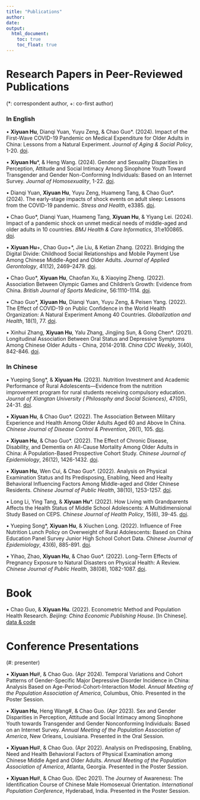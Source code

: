 ```yaml
---
title: "Publications"
author: 
date: 
output: 
  html_document:
    toc: true
    toc_float: true
---
```


# Research Papers in Peer-Reviewed Publications

(*: correspondent author, +: co-first author)

### In English

• **Xiyuan Hu**, Dianqi Yuan, Yuyu Zeng, & Chao Guo\*. (2024). Impact of the First-Wave COVID-19 Pandemic on Medical Expenditure for Older Adults in China: Lessons from a Natural Experiment. *Journal of Aging & Social Policy*, 1-20. [doi](https://doi.org/10.1080/08959420.2024.2348967).

• **Xiyuan Hu**\*, & Heng Wang. (2024). Gender and Sexuality Disparities in Perception, Attitude and Social Intimacy Among Sinophone Youth Toward Transgender and Gender Non-Conforming Individuals: Based on an Internet Survey. *Journal of Homosexuality*, 1-22. [doi](https://www.tandfonline.com/doi/full/10.1080/00918369.2023.2287031). 

• Dianqi Yuan, **Xiyuan Hu**, Yuyu Zeng, Huameng Tang, & Chao Guo\*. (2024). The early-stage impacts of shock events on adult sleep: Lessons from the COVID-19 pandemic. *Stress and Health*, e3385. [doi](https://doi.org/10.1002/smi.3385). 
	
• Chao Guo\*, Dianqi Yuan, Huameng Tang, **Xiyuan Hu**, & Yiyang Lei. (2024). Impact of a pandemic shock on unmet medical needs of middle-aged and older adults in 10 countries. *BMJ Health & Care Informatics*, 31:e100865. [doi](https://informatics.bmj.com/content/31/1/e100865). 	
	
• **Xiyuan Hu**\+, Chao Guo\+\*, Jie Liu, & Ketian Zhang. (2022). Bridging the Digital Divide: Childhood Social Relationships and Mobile Payment Use Among Chinese Middle-Aged and Older Adults. *Journal of Applied                                        Gerontology*, 41(12), 2469–2479. [doi](https://journals.sagepub.com/doi/10.1177/07334648221117771).

• Chao Guo\*, **Xiyuan Hu**, Chaofan Xu, & Xiaoying Zheng. (2022).  Association Between Olympic Games and Children’s Growth: Evidence from China. *British Journal of Sports Medicine*, 56:1110-1114. [doi](https://bjsm.bmj.com/content/56/19/1110).

• Chao Guo\*, **Xiyuan Hu**, Dianqi Yuan, Yuyu Zeng, & Peisen Yang. (2022). The Effect of COVID-19 on Public Confidence in the World Health Organization: A Natural Experiment Among 40 Countries. *Globalization and Health*, 18(1), 77. [doi](https://globalizationandhealth.biomedcentral.com/articles/10.1186/s12992-022-00872-y).

• Xinhui Zhang, **Xiyuan Hu**, Yalu Zhang, Jingjing Sun, & Gong Chen\*. (2021). Longitudinal Association Between Oral Status and Depressive Symptoms Among Chinese Older Adults - China, 2014-2018. *China CDC Weekly*, 3(40), 842-846. [doi](https://weekly.chinacdc.cn/en/article/doi/10.46234/ccdcw2021.208).


### In Chinese

• Yueping Song\*, & **Xiyuan Hu**. (2023). Nutrition Investment and Academic Performance of Rural Adolescents—Evidence from the nutrition improvement program for rural students receiving compulsory education. *Journal of Xiangtan University ( Philosophy and Social Sciences)*, 47(05), 24-31. [doi](http://www.cnki.net/KCMS/detail/detail.aspx?dbcode=CJFD&dbname=CJFDAUTO&filename=XTDX202305004&uniplatform=OVERSEA&v=JTW6jbiO746pdFzuEUakwrapTeFjxgew5yO-SVKCOO2rOrNMY68gVkQTaE8C9nrW).

• **Xiyuan Hu**, & Chao Guo\*. (2022). The Association Between Military Experience and Health Among Older Adults Aged 60 and Above In China. *Chinese Journal of Disease Control & Prevention*, 26(1), 105. [doi](https://www.webofscience.com/wos/alldb/full-record/CSCD:7143465).

• **Xiyuan Hu**, & Chao Guo\*. (2022). The Effect of Chronic Disease, Disability, and Dementia on All-Cause Mortality Among Older Adults in China: A Population-Based Prospective Cohort Study. *Chinese Journal of Epidemiology*, 26(12), 1426-1432. [doi](https://zhjbkz.ahmu.edu.cn/cn/article/doi/10.16462/j.cnki.zhjbkz.2022.12.011). 

• **Xiyuan Hu**, Wen Cui, & Chao Guo\*. (2022). Analysis on Physical Examination Status and Its Predisposing, Enabling, Need and Healty Behavioral Influencing Factors Among Middle-aged and Older Chinese Residents. *Chinese Journal of Public Health*, 38(10), 1253-1257. [doi](https://www.zgggws.com/cn/article/doi/10.11847/zgggws1136992). 

• Long Li, Ying Tang, & **Xiyuan Hu**\*. (2022). How Living with Grandparents Affects the Health Status of Middle School Adolescents: A Multidimensional Study Based on CEPS. *Chinese Journal of Health Policy*, 15(6), 39-45. [doi](https://www.webofscience.com/wos/alldb/full-record/CSCD:7278575).

• Yueping Song\*, **Xiyuan Hu**, & Xiuchen Long. (2022). Influence of Free Nutrition Lunch Policy on Overweight of Rural Adolescents: Based on China Education Panel Survey Junior High School Cohort Data. *Chinese Journal of Epidemiology*, 43(6), 885-891. [doi](https://www.webofscience.com/wos/alldb/full-record/MEDLINE:35725346).

• Yihao, Zhao, **Xiyuan Hu**, & Chao Guo\*. (2022). Long-Term Effects of Pregnancy Exposure to Natural Disasters on Physical Health: A Review. *Chinese Journal of Public Health*, 38(08), 1082-1087. [doi](https://www.zgggws.com/cn/article/doi/10.11847/zgggws1136302).

# Book

• Chao Guo, & **Xiyuan Hu**. (2022). Econometric Method and Population Health Research. *Beijing: China Economic Publishing House*. [In Chinese]. [data & code](https://github.com/hxygoodluck/Econometric-Method-and-Population-Health-Research)

# Conference Presentations

(#: presenter)

• **Xiyuan Hu**\#, & Chao Guo. (Apr 2024). Temporal Variations and Cohort Patterns of Gender-Specific Major Depressive Disorder Incidence in China: Analysis Based on Age-Period-Cohort-Interaction Model. *Annual Meeting of the Population Association of America*, Columbus, Ohio. Presented in the Poster Session.	

• **Xiyuan Hu**, Heng Wang\#, & Chao Guo. (Apr 2023). Sex and Gender Disparities in Perception, Attitude and Social Intimacy among Sinophone Youth towards Transgender and Gender Nonconforming Individuals: Based on an Internet Survey. *Annual Meeting of the Population Association of America*, New Orleans, Louisiana. Presented in the Oral Session.

• **Xiyuan Hu**\#, & Chao Guo. (Apr 2022). Analysis on Predisposing, Enabling, Need and Health Behavioral Factors of Physical Examination among Chinese Middle Aged and Older Adults. *Annual Meeting of the Population Association of America*, Atlanta, Georgia. Presented in the Poster Session.

• **Xiyuan Hu**\#, & Chao Guo. (Dec 2021). The Journey of Awareness: The Identification Course of Chinese Male Homosexual Orientation. *International Population Conference*, Hyderabad, India. Presented in the Poster Session.

